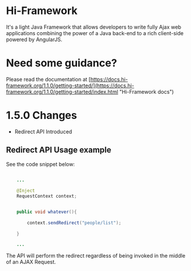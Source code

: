 # Hi-Framework
It's a light Java Framework that allows developers to write fully Ajax web applications combining the power of a Java back-end to a rich client-side powered by AngularJS.


# Need some guidance?
Please read the documentation at [https://docs.hi-framework.org/1.1.0/getting-started/](https://docs.hi-framework.org/1.1.0/getting-started/index.html "Hi-Framework docs")

# 1.5.0 Changes
* Redirect API Introduced

## Redirect API Usage example
See the code snippet below:
```java

    ...
    
    @Inject
    RequestContext context;


    public void whatever(){
        
        context.sendRedirect("people/list");
        
    }
    
    ...

```
The API will perform the redirect regardless of being invoked in the middle of an AJAX Request.